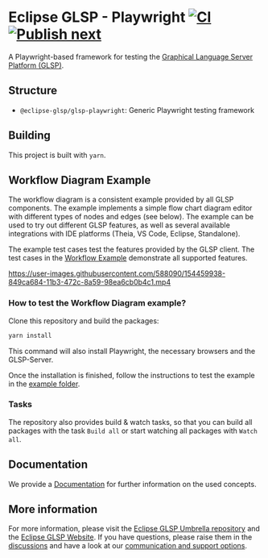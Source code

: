 # Eclipse GLSP - Playwright [![CI](https://github.com/eclipse-glsp/glsp-playwright/actions/workflows/ci.yml/badge.svg)](https://github.com/eclipse-glsp/glsp-playwright/actions/workflows/ci.yml?branch=main) [![Publish next](https://github.com/eclipse-glsp/glsp-playwright/actions/workflows/publish-next.yml/badge.svg)](https://github.com/eclipse-glsp/glsp-playwright/actions/workflows/publish-next.yml)

A Playwright-based framework for testing the [Graphical Language Server Platform (GLSP)](https://github.com/eclipse-glsp/glsp).

## Structure

-   `@eclipse-glsp/glsp-playwright`: Generic Playwright testing framework

## Building

This project is built with `yarn`.

## Workflow Diagram Example

The workflow diagram is a consistent example provided by all GLSP components.
The example implements a simple flow chart diagram editor with different types of nodes and edges (see below).
The example can be used to try out different GLSP features, as well as several available integrations with IDE platforms (Theia, VS Code, Eclipse, Standalone).

The example test cases test the features provided by the GLSP client. The test cases in the [Workflow Example](https://github.com/eclipse-glsp/glsp-playwright/examples/workflow-test) demonstrate all supported features.

https://user-images.githubusercontent.com/588090/154459938-849ca684-11b3-472c-8a59-98ea6cb0b4c1.mp4

### How to test the Workflow Diagram example?

Clone this repository and build the packages:

```bash
yarn install
```

This command will also install Playwright, the necessary browsers and the GLSP-Server.

Once the installation is finished, follow the instructions to test the example in the [example folder](./examples/workflow-test/README.md).

### Tasks

The repository also provides build & watch tasks, so that you can build all packages with the task `Build all` or start watching all packages with `Watch all`.

## Documentation

We provide a [Documentation](./docs) for further information on the used concepts.

## More information

For more information, please visit the [Eclipse GLSP Umbrella repository](https://github.com/eclipse-glsp/glsp) and the [Eclipse GLSP Website](https://www.eclipse.org/glsp/).
If you have questions, please raise them in the [discussions](https://github.com/eclipse-glsp/glsp/discussions) and have a look at our [communication and support options](https://www.eclipse.org/glsp/contact/).
